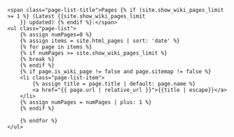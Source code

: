 <div class="git-wiki-page-list">

    <span class="page-list-title">Pages {% if (site.show_wiki_pages_limit >= 1 %} (Latest {{site.show_wiki_pages_limit
        }} updated) {% endif %}:</span>
    <ul class="page-list">
        {% assign numPages=0 %}
        {% assign items = site.html_pages | sort: 'date' %}
        {% for page in items %}
        {% if numPages >= site.show_wiki_pages_limit %}
        {% break %}
        {% endif %}
        {% if page.is_wiki_page != false and page.sitemap != false %}
        <li class="page-list-item">
            {% assign title = page.title | default: page.name %}
            <a href="{{ page.url | relative_url }}">{{title | escape}}</a>
        </li>
        {% assign numPages = numPages | plus: 1 %}
        {% endif %}

        {% endfor %}
    </ul>

</div>
